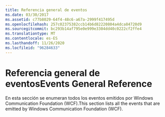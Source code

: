 ```yaml
---
title: Referencia general de eventos
ms.date: 03/30/2017
ms.assetid: c77b8029-64f4-48c6-a67a-2999f417495d
ms.openlocfilehash: 257c02375382ccb14b6d82220804a4dca84720d9
ms.sourcegitcommit: bc293b14af795e0e999e3304dd40c0222cf2ffe4
ms.translationtype: MT
ms.contentlocale: es-ES
ms.lasthandoff: 11/26/2020
ms.locfileid: "96284633"
---
```

# <a name="events-general-reference"></a><span data-ttu-id="994a3-102">Referencia general de eventos</span><span class="sxs-lookup"><span data-stu-id="994a3-102">Events General Reference</span></span>

<span data-ttu-id="994a3-103">En esta sección se enumeran todos los eventos emitidos por Windows Communication Foundation (WCF).</span><span class="sxs-lookup"><span data-stu-id="994a3-103">This section lists all the events that are emitted by Windows Communication Foundation (WCF).</span></span>
